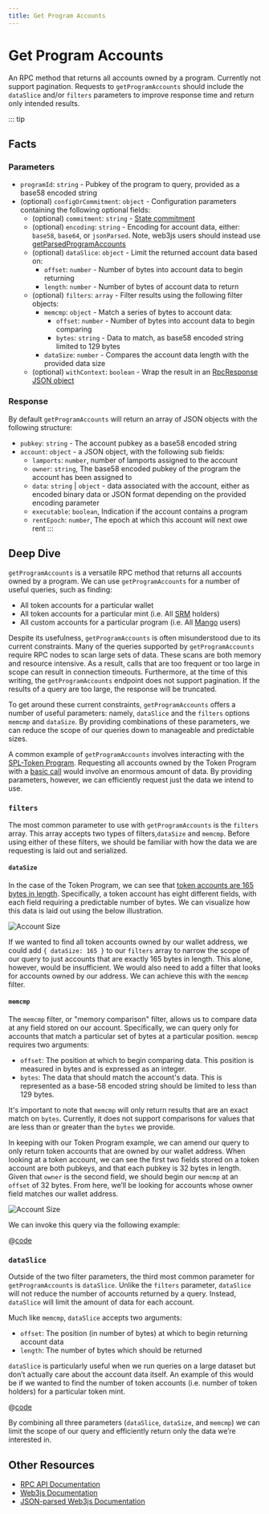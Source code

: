 ```yaml
---
title: Get Program Accounts
---
```


# Get Program Accounts

An RPC method that returns all accounts owned by a program. Currently not support pagination. Requests to `getProgramAccounts` should include the `dataSlice` and/or `filters` parameters to improve response time and return only intended results. 


::: tip 
## Facts

### Parameters

- `programId`: `string` - Pubkey of the program to query, provided as a base58 encoded string
- (optional) `configOrCommitment`: `object` - Configuration parameters containing the following optional fields:
    - (optional) `commitment`: `string` - [State commitment](https://docs.solana.com/developing/clients/jsonrpc-api#configuring-state-commitment)
    - (optional) `encoding`: `string` - Encoding for account data, either: `base58`, `base64`, or `jsonParsed`. Note, web3js users should instead use [getParsedProgramAccounts](https://solana-labs.github.io/solana-web3.js/classes/Connection.html#getParsedProgramAccounts)
    - (optional) `dataSlice`: `object` - Limit the returned account data based on:
        - `offset`: `number` - Number of bytes into account data to begin returning
        - `length`: `number` - Number of bytes of account data to return
    - (optional) `filters`: `array` - Filter results using the following filter objects:
        - `memcmp`: `object` - Match a series of bytes to account data:
            - `offset`: `number` - Number of bytes into account data to begin comparing
            - `bytes`: `string` - Data to match, as base58 encoded string limited to 129 bytes
        - `dataSize`: `number` - Compares the account data length with the provided data size
    - (optional) `withContext`: `boolean` - Wrap the result in an [RpcResponse JSON object](https://docs.solana.com/developing/clients/jsonrpc-api#rpcresponse-structure)

### Response

By default `getProgramAccounts` will return an array of JSON objects with the following structure:

- `pubkey`: `string` - The account pubkey as a base58 encoded string
- `account`: `object` - a JSON object, with the following sub fields:
    - `lamports`: `number`, number of lamports assigned to the account
    - `owner`: `string`, The base58 encoded pubkey of the program the account has been assigned to
    - `data`: `string` | `object` - data associated with the account, either as encoded binary data or JSON format depending on the provided encoding parameter
    - `executable`: `boolean`, Indication if the account contains a program
    - `rentEpoch`: `number`, The epoch at which this account will next owe rent
:::

## Deep Dive

`getProgramAccounts` is a versatile RPC method that returns all accounts owned by a program. We can use `getProgramAccounts` for a number of useful queries, such as finding:

- All token accounts for a particular wallet
- All token accounts for a particular mint (i.e. All [SRM](https://www.projectserum.com/) holders)
- All custom accounts for a particular program (i.e. All [Mango](https://mango.markets/) users)

Despite its usefulness, `getProgramAccounts` is often misunderstood due to its current constraints. Many of the queries supported by `getProgramAccounts` require RPC nodes to scan large sets of data. These scans are both memory and resource intensive. As a result, calls that are too frequent or too large in scope can result in connection timeouts. Furthermore, at the time of this writing, the `getProgramAccounts` endpoint does not support pagination. If the results of a query are too large, the response will be truncated.

To get around these current constraints, `getProgramAccounts` offers a number of useful parameters: namely, `dataSlice` and the `filters` options `memcmp` and `dataSize`. By providing combinations of these parameters, we can reduce the scope of our queries down to manageable and predictable sizes.

A common example of `getProgramAccounts` involves interacting with the [SPL-Token Program](https://spl.solana.com/token). Requesting all accounts owned by the Token Program with a [basic call](../recipes/accounts.md#get-program-accounts) would involve an enormous amount of data. By providing parameters, however, we can efficiently request just the data we intend to use.

### `filters`
The most common parameter to use with `getProgramAccounts` is the `filters` array. This array accepts two types of filters,`dataSize` and `memcmp`. Before using either of these filters, we should be familiar with how the data we are requesting is laid out and serialized.

#### `dataSize`
In the case of the Token Program, we can see that [token accounts are 165 bytes in length](https://github.com/solana-labs/solana-program-library/blob/08d9999f997a8bf38719679be9d572f119d0d960/token/program/src/state.rs#L86-L106). Specifically, a token account has eight different fields, with each field requiring a predictable number of bytes. We can visualize how this data is laid out using the below illustration.

![Account Size](./account-size.png)

If we wanted to find all token accounts owned by our wallet address, we could add `{ dataSize: 165 }` to our `filters` array to narrow the scope of our query to just accounts that are exactly 165 bytes in length. This alone, however, would be insufficient. We would also need to add a filter that looks for accounts owned by our address. We can achieve this with the `memcmp` filter.

#### `memcmp`
The `memcmp` filter, or "memory comparison" filter, allows us to compare data at any field stored on our account. Specifically, we can query only for accounts that match a particular set of bytes at a particular position. `memcmp` requires two arguments:

- `offset`: The position at which to begin comparing data. This position is measured in bytes and is expressed as an integer.
- `bytes`: The data that should match the account's data. This is represented as a base-58 encoded string should be limited to less than 129 bytes.

It's important to note that `memcmp` will only return results that are an exact match on `bytes`. Currently, it does not support comparisons for values that are less than or greater than the `bytes` we provide.

In keeping with our Token Program example, we can amend our query to only return token accounts that are owned by our wallet address. When looking at a token account, we can see the first two fields stored on a token account are both pubkeys, and that each pubkey is 32 bytes in length. Given that `owner` is the second field, we should begin our `memcmp` at an `offset` of 32 bytes. From here, we’ll be looking for accounts whose owner field matches our wallet address.

![Account Size](./memcmp.png)

We can invoke this query via the following example:

<CodeGroup>
  <CodeGroupItem title="TS" active>

@[code](@/code/get-program-accounts/memcmp/memcmp.en.ts)

  </CodeGroupItem>
</CodeGroup>

### `dataSlice`

Outside of the two filter parameters, the third most common parameter for `getProgramAccounts` is `dataSlice`. Unlike the `filters` parameter, `dataSlice` will not reduce the number of accounts returned by a query. Instead, `dataSlice` will limit the amount of data for each account.

Much like `memcmp`, `dataSlice` accepts two arguments:

- `offset`: The position (in number of bytes) at which to begin returning account data
- `length`: The number of bytes which should be returned

`dataSlice` is particularly useful when we run queries on a large dataset but don’t actually care about the account data itself. An example of this would be if we wanted to find the number of token accounts (i.e. number of token holders) for a particular token mint.

<CodeGroup>
  <CodeGroupItem title="TS" active>

@[code](@/code/get-program-accounts/dataSlice/dataSlice.en.ts)

  </CodeGroupItem>
</CodeGroup>

By combining all three parameters (`dataSlice`, `dataSize`, and `memcmp`) we can limit the scope of our query and efficiently return only the data we’re interested in.

## Other Resources

- [RPC API Documentation](https://docs.solana.com/developing/clients/jsonrpc-api#getprogramaccounts)
- [Web3js Documentation](https://solana-labs.github.io/solana-web3.js/classes/Connection.html#getProgramAccounts)
- [JSON-parsed Web3js Documentation](https://solana-labs.github.io/solana-web3.js/classes/Connection.html#getParsedProgramAccounts)